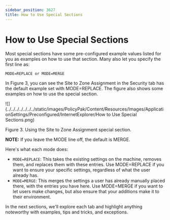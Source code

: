 ```yaml
---
sidebar_position: 3627
title: How to Use Special Sections
---
```


# How to Use Special Sections

Most special sections have some pre-configured example values listed for you as examples on how to use that section. Many also let you specify the first line as:

```
MODE=REPLACE or MODE=MERGE
```
In Figure 3, you can see the Site to Zone Assignment in the Security tab has the default example set with MODE=REPLACE. The figure also shows some examples on how to use the special section.

![](../../../../../../../static/images/PolicyPak/Content/Resources/Images/ApplicationSettings/Preconfigured/InternetExplorer/How to Use Special Sections.png)

Figure 3. Using the Site to Zone Assignment special section.

**NOTE:**  If you leave the MODE line off, the default is MERGE.

Here's what each mode does:

* `MODE=REPLACE`: This takes the existing settings on the machine, removes them, and replaces them with these entries. Use MODE=REPLACE if you want to ensure your specific settings, regardless of what the user already has.
* `MODE=MERGE`: This merges the settings a user has already manually placed there, with the entries you have here. Use MODE=MERGE if you want to let users make changes, but also ensure that your additions make it to their environment.

In the next sections, we'll explore each tab and highlight anything noteworthy with examples, tips and tricks, and exceptions.